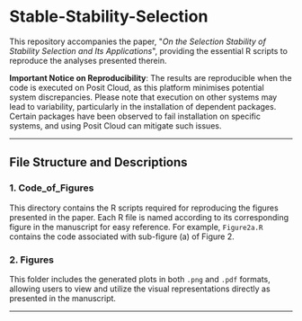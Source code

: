 # Stable-Stability-Selection

This repository accompanies the paper, "*On the Selection Stability of Stability Selection and Its Applications*", providing the essential R scripts to reproduce the analyses presented therein.

**Important Notice on Reproducibility**: The results are reproducible when the code is executed on Posit Cloud, as this platform minimises potential system discrepancies. Please note that execution on other systems may lead to variability, particularly in the installation of dependent packages. Certain packages have been observed to fail installation on specific systems, and using Posit Cloud can mitigate such issues.

---

## File Structure and Descriptions

### 1. **Code_of_Figures**
This directory contains the R scripts required for reproducing the figures presented in the paper. Each R file is named according to its corresponding figure in the manuscript for easy reference. For example, `Figure2a.R` contains the code associated with sub-figure (a) of Figure 2.

### 2. **Figures**
This folder includes the generated plots in both `.png` and `.pdf` formats, allowing users to view and utilize the visual representations directly as presented in the manuscript.

---





